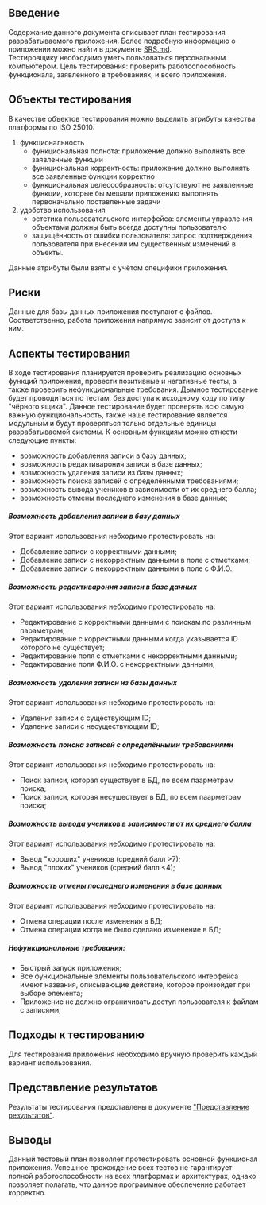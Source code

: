 ## Введение

Содержание данного документа описывает план тестирования разрабатываемого приложения. Более подробную информацию о приложении можно найти в документе [SRS.md](https://github.com/GudveN/School-Database/blob/master/Docs/ProjectDocumentation/SRS.md).  
Тестировщику необходимо уметь пользоваться персональным компьютером.
Цель тестирования: проверить работоспособность функционала, заявленного в требованиях, и всего приложения.

## Объекты тестирования

В качестве объектов тестирования можно выделить атрибуты качества платформы по ISO 25010:

1. функциональность
	+ функциональная полнота: приложение должно выполнять все заявленные функции
	+ функциональная корректность: приложение должно выполнять все заявленные функции корректно
	+ функциональная целесообразность: отсутствуют не заявленные функции, которые бы мешали приложению выполнять первоначально поставленные задачи
2. удобство использования
	+ эстетика пользовательского интерфейса: элементы управления объектами должны быть всегда доступны пользователю
	+ защищённость от ошибки пользователя: запрос подтверждения пользователя при внесении им существенных изменений в объекты.

Данные атрибуты были взяты с учётом специфики приложения.

## Риски

Данные для базы данных приложения поступают с файлов. Соответственно, работа приложения напрямую зависит от доступа к ним.

## Аспекты тестирования

В ходе тестирования планируется проверить реализацию основных функций приложения, провести позитивные и негативные тесты, а также проверить нефункциональные требования.
Дымное тестирование будет проводиться по тестам, без доступа к исходному коду по типу "чёрного ящика". Данное тестирование будет проверять всю самую важную функциональность, также наше тестирование является модульным и будут проверяться только отдельные единицы разрабатываемой системы.
К основным функциям можно отнести следующие пункты:
* возможность добавления записи в базу данных;
* возможность редактиварония записи в базе данных;
* возможность удаления записи из базы данных;
* возможность поиска записей с определёнными требованиями;
* возможность вывода учеников в зависимости от их среднего балла;
* возможность отмены последнего изменения в базе данных;
 
##### Возможность добавления записи в базу данных
Этот вариант использования небходимо протестировать на:
* Добавление записи с корректными данными;
* Добавление записи с некорректным данными в поле с отметками;
* Добавление записи с некорректным данными в поле с Ф.И.О.;

##### Возможность редактиварония записи в базе данных
Этот вариант использования небходимо протестировать на:
* Редактирование с корректными данными с поискам по различным параметрам;
* Редактирование с корректными данными когда указывается ID которого не существует;
* Редактирование поля с отметками с некорректными данными;
* Редактирование поля Ф.И.О. c некорректными данными;

##### Возможность удаления записи из базы данных
Этот вариант использования небходимо протестировать на:
* Удаления записи с существующим ID;
* Удаление записи с несуществующим ID;

##### Возможность поиска записей с определёнными требованиями
Этот вариант использования небходимо протестировать на:
* Поиск записи, которая существует в БД, по всем паарметрам поиска;
* Поиск записи, которая несуществует в БД, по всем паарметрам поиска;

##### Возможность вывода учеников в зависимости от их среднего балла
Этот вариант использования небходимо протестировать на:
* Вывод "хороших" учеников (средний балл >7);
* Вывод "плохих" учеников (средний балл <4);

##### Возможность отмены последнего изменения в базе данных
Этот вариант использования небходимо протестировать на:
* Отмена операции после изменения в БД;
* Отмена операции когда не было сделано изменение в БД;

##### Нефункциональные требования:
* Быстрый запуск приложения;
* Все функциональные элементы пользовательского интерфейса имеют названия, описывающие действие, которое произойдет при выборе элемента;
* Приложение не должно ограничивать доступ пользователя к файлам с записями;

## Подходы к тестированию

Для тестирования приложения необходимо вручную проверить каждый вариант использования.

## Представление результатов

Результаты тестирования представлены в документе ["Представление результатов"](../Testing/TestResults.md).

## Выводы
Данный тестовый план позволяет протестировать основной функционал приложения. Успешное прохождение всех тестов не гарантирует полной работоспособности на всех платформах и архитектурах, однако позволяет полагать, что данное программное обеспечение работает корректно.